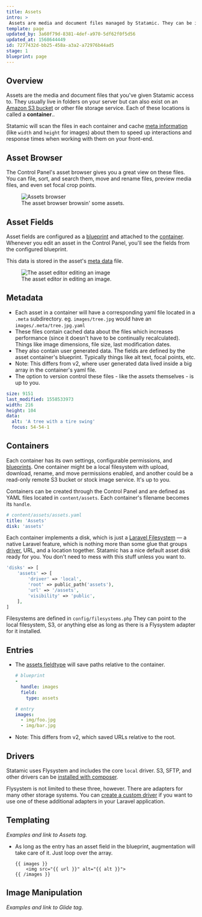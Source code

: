 ```yaml
---
title: Assets
intro: >
 Assets are media and document files managed by Statamic. They can be images, videos, PDFs, zip files, or any other kind of file. Each can have fields and content attached to them, just like entries.
template: page
updated_by: 3a60f79d-8381-4def-a970-5df62f0f5d56
updated_at: 1568644449
id: 7277432d-bb25-458a-a3a2-a72976b44ad5
stage: 1
blueprint: page
---
```

## Overview

Assets are the media and document files that you've given Statamic access to. They usually live in folders on your server but can also exist on an [Amazon S3 bucket](https://aws.amazon.com/s3) or other file storage service. Each of these locations is called a **container**..

Statamic will scan the files in each container and cache [meta information](#metadata) (like `width` and `height` for images) about them to speed up interactions and response times when working with them on your front-end.

## Asset Browser
The Control Panel's asset browser gives you a great view on these files. You can file, sort, and search them, move and rename files, preview media files, and even set focal crop points.

<figure>
    <img src="/img/assets.png" alt="Assets browser">
    <figcaption>The asset browser browsin' some assets.</figcaption>
</figure>

## Asset Fields

Asset fields are configured as a [blueprint](/blueprints) and attached to the [container](#containers). Whenever you edit an asset in the Control Panel, you'll see the fields from the configured blueprint.

This data is stored in the asset's [meta data](#metadata) file.

<figure>
    <img src="/img/asset-editor.png" alt="The asset editor editing an image">
    <figcaption>The asset editor in editing an image.</figcaption>
</figure>


## Metadata

- Each asset in a container will have a corresponding yaml file located in a `.meta` subdirectory. eg. `images/tree.jpg` would have an `images/.meta/tree.jpg.yaml`
- These files contain cached data about the files which increases performance (since it doesn't have to be continually recalculated). Things like image dimensions, file size, last modification dates.
- They also contain user generated data. The fields are defined by the asset container's blueprint. Typically things like alt text, focal points, etc.
- Note: This differs from v2, where user generated data lived inside a big array in the container's yaml file.
- The option to version control these files - like the assets themselves - is up to you.

``` yaml
size: 9151
last_modified: 1558533973
width: 216
height: 104
data:
  alt: 'A tree with a tire swing'
  focus: 54-54-1
```

## Containers

Each container has its own settings, configurable permissions, and [blueprints](/blueprints). One container might be a local filesystem with upload, download, rename, and move permissions enabled, and another could be a read-only remote S3 bucket or stock image service. It's up to you.

Containers can be created through the Control Panel and are defined as YAML files located in `content/assets`. Each container's filename becomes its `handle`.

``` yaml
# content/assets/assets.yaml
title: 'Assets'
disk: 'assets'
```

Each container implements a disk, which is just a [Laravel Filesystem](https://laravel.com/docs/filesystem) — a native Laravel feature, which is nothing more than some glue that groups [driver](#drivers), URL, and a location together. Statamic has a nice default asset disk ready for you. You don't need to mess with this stuff unless you want to.

``` php
'disks' => [
    'assets' => [
        'driver' => 'local',
        'root' => public_path('assets'),
        'url' => '/assets',
        'visibility' => 'public',
    ],
]
```

Filesystems are defined in `config/filesystems.php`  They can point to the local filesystem, S3, or anything else as long as there is a Flysystem adapter for it installed.


## Entries

- The [assets fieldtype](/fieldtypes/assets) will save paths relative to the container.
    ``` yaml
    # blueprint
    -
      handle: images
      field:
        type: assets
    ```
    ``` yaml
    # entry
    images:
      - img/foo.jpg
      - img/bar.jpg
    ```
- Note: This differs from v2, which saved URLs relative to the root.


## Drivers

Statamic uses Flysystem and includes the core `local` driver. S3, SFTP, and other drivers can be [installed with composer](https://laravel.com/docs/6.x/filesystem#driver-prerequisites).

Flysystem is not limited to these three, however. There are adapters for many other storage systems. You can [create a custom driver](https://laravel.com/docs/6.x/filesystem#custom-filesystems) if you want to use one of these additional adapters in your Laravel application.

## Templating

_Examples and link to Assets tag._

- As long as the entry has an asset field in the blueprint, augmentation will take care of it. Just loop over the array.

    ```
    {{ images }}
        <img src="{{ url }}" alt="{{ alt }}">
    {{ /images }}
    ```

## Image Manipulation

_Examples and link to Glide tag_.
